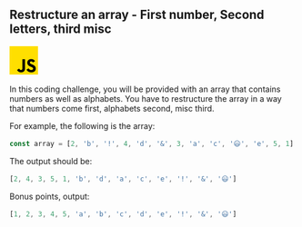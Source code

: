 
## Restructure an array - First number, Second letters, third misc
![alt_text](images/js.png "image_tooltip")


In this coding challenge, you will be provided with an array that contains numbers as well as alphabets. You have to restructure the array in a way that numbers come first, alphabets second, misc third.

For example, the following is the array:


```ts
const array = [2, 'b', '!', 4, 'd', '&', 3, 'a', 'c', '😃', 'e', 5, 1]
```


The output should be:


```ts
[2, 4, 3, 5, 1, 'b', 'd', 'a', 'c', 'e', '!', '&', '😃']
```


Bonus points, output:


```ts
[1, 2, 3, 4, 5, 'a', 'b', 'c', 'd', 'e', '!', '&', '😃']
```

